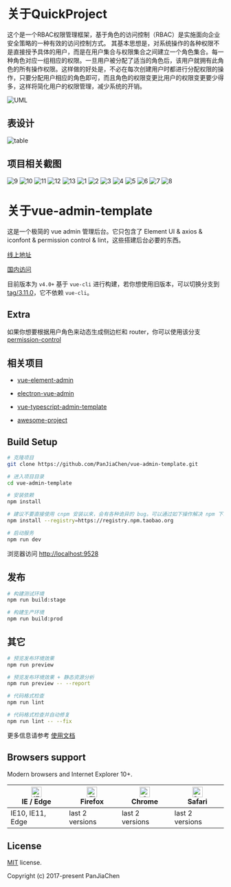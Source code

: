 

# 关于QuickProject

这个是一个RBAC权限管理框架，基于角色的访问控制（RBAC）是实施面向企业安全策略的一种有效的访问控制方式。
其基本思想是，对系统操作的各种权限不是直接授予具体的用户，而是在用户集合与权限集合之间建立一个角色集合。每一种角色对应一组相应的权限。一旦用户被分配了适当的角色后，该用户就拥有此角色的所有操作权限。这样做的好处是，不必在每次创建用户时都进行分配权限的操作，只要分配用户相应的角色即可，而且角色的权限变更比用户的权限变更要少得多，这样将简化用户的权限管理，减少系统的开销。

![UML](https://user-images.githubusercontent.com/28785691/117293954-a6b9dc00-aea4-11eb-8ec3-a51c7ffd1776.png)

## 表设计
![table](https://user-images.githubusercontent.com/28785691/117275552-baf3de00-ae90-11eb-88ef-bb73b1c2f231.png)

## 项目相关截图

![9](https://user-images.githubusercontent.com/28785691/117138067-22505600-addd-11eb-879e-dab02ac5c214.png)
![10](https://user-images.githubusercontent.com/28785691/117138073-22e8ec80-addd-11eb-8053-44a5899bffe2.png)
![11](https://user-images.githubusercontent.com/28785691/117138077-23818300-addd-11eb-91ac-93e6b376f1d5.png)
![12](https://user-images.githubusercontent.com/28785691/117138080-241a1980-addd-11eb-91e2-199bc63d8b17.png)
![13](https://user-images.githubusercontent.com/28785691/117138084-24b2b000-addd-11eb-867f-66af54373634.png)
![1](https://user-images.githubusercontent.com/28785691/117138090-254b4680-addd-11eb-98d6-019557445b26.png)
![2](https://user-images.githubusercontent.com/28785691/117138094-267c7380-addd-11eb-8525-2af3f7d8c76a.png)
![3](https://user-images.githubusercontent.com/28785691/117138099-27150a00-addd-11eb-9f2b-4f5b865c6fca.png)
![4](https://user-images.githubusercontent.com/28785691/117138103-27ada080-addd-11eb-8cd5-4f910a6714ee.png)
![5](https://user-images.githubusercontent.com/28785691/117138109-28decd80-addd-11eb-8e33-3a251c0ee5a5.png)
![6](https://user-images.githubusercontent.com/28785691/117138114-29776400-addd-11eb-92f2-119c6fe4a165.png)
![7](https://user-images.githubusercontent.com/28785691/117138049-1f556580-addd-11eb-9ff2-d45e2c893b4a.png)
![8](https://user-images.githubusercontent.com/28785691/117138063-211f2900-addd-11eb-8ff0-5d471b397915.png)
# 关于vue-admin-template
这是一个极简的 vue admin 管理后台。它只包含了 Element UI & axios & iconfont & permission control & lint，这些搭建后台必要的东西。

[线上地址](http://panjiachen.github.io/vue-admin-template)

[国内访问](https://panjiachen.gitee.io/vue-admin-template)

目前版本为 `v4.0+` 基于 `vue-cli` 进行构建，若你想使用旧版本，可以切换分支到[tag/3.11.0](https://github.com/PanJiaChen/vue-admin-template/tree/tag/3.11.0)，它不依赖 `vue-cli`。

## Extra

如果你想要根据用户角色来动态生成侧边栏和 router，你可以使用该分支[permission-control](https://github.com/PanJiaChen/vue-admin-template/tree/permission-control)

## 相关项目

- [vue-element-admin](https://github.com/PanJiaChen/vue-element-admin)

- [electron-vue-admin](https://github.com/PanJiaChen/electron-vue-admin)

- [vue-typescript-admin-template](https://github.com/Armour/vue-typescript-admin-template)

- [awesome-project](https://github.com/PanJiaChen/vue-element-admin/issues/2312)



## Build Setup

```bash
# 克隆项目
git clone https://github.com/PanJiaChen/vue-admin-template.git

# 进入项目目录
cd vue-admin-template

# 安装依赖
npm install

# 建议不要直接使用 cnpm 安装以来，会有各种诡异的 bug。可以通过如下操作解决 npm 下载速度慢的问题
npm install --registry=https://registry.npm.taobao.org

# 启动服务
npm run dev
```

浏览器访问 [http://localhost:9528](http://localhost:1120)

## 发布

```bash
# 构建测试环境
npm run build:stage

# 构建生产环境
npm run build:prod
```

## 其它

```bash
# 预览发布环境效果
npm run preview

# 预览发布环境效果 + 静态资源分析
npm run preview -- --report

# 代码格式检查
npm run lint

# 代码格式检查并自动修复
npm run lint -- --fix
```

更多信息请参考 [使用文档](https://panjiachen.github.io/vue-element-admin-site/zh/)


## Browsers support

Modern browsers and Internet Explorer 10+.

| [<img src="https://raw.githubusercontent.com/alrra/browser-logos/master/src/edge/edge_48x48.png" alt="IE / Edge" width="24px" height="24px" />](http://godban.github.io/browsers-support-badges/)</br>IE / Edge | [<img src="https://raw.githubusercontent.com/alrra/browser-logos/master/src/firefox/firefox_48x48.png" alt="Firefox" width="24px" height="24px" />](http://godban.github.io/browsers-support-badges/)</br>Firefox | [<img src="https://raw.githubusercontent.com/alrra/browser-logos/master/src/chrome/chrome_48x48.png" alt="Chrome" width="24px" height="24px" />](http://godban.github.io/browsers-support-badges/)</br>Chrome | [<img src="https://raw.githubusercontent.com/alrra/browser-logos/master/src/safari/safari_48x48.png" alt="Safari" width="24px" height="24px" />](http://godban.github.io/browsers-support-badges/)</br>Safari |
| --------- | --------- | --------- | --------- |
| IE10, IE11, Edge| last 2 versions| last 2 versions| last 2 versions

## License

[MIT](https://github.com/PanJiaChen/vue-admin-template/blob/master/LICENSE) license.

Copyright (c) 2017-present PanJiaChen
